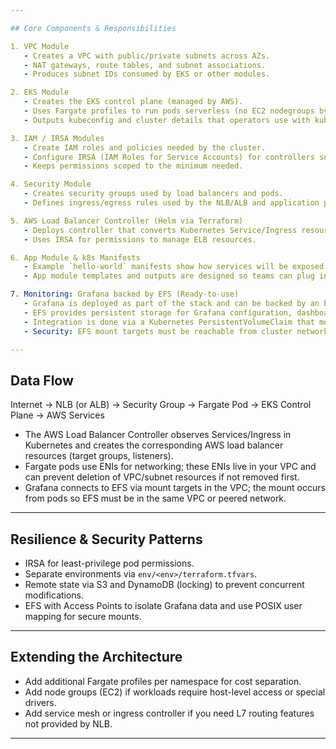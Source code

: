 ```yaml
---

## Core Components & Responsibilities

1. VPC Module
   - Creates a VPC with public/private subnets across AZs.
   - NAT gateways, route tables, and subnet associations.
   - Produces subnet IDs consumed by EKS or other modules.

2. EKS Module
   - Creates the EKS control plane (managed by AWS).
   - Uses Fargate profiles to run pods serverless (no EC2 nodegroups by default).
   - Outputs kubeconfig and cluster details that operators use with kubectl.

3. IAM / IRSA Modules
   - Create IAM roles and policies needed by the cluster.
   - Configure IRSA (IAM Roles for Service Accounts) for controllers such as the AWS Load Balancer Controller and Grafana.
   - Keeps permissions scoped to the minimum needed.

4. Security Module
   - Creates security groups used by load balancers and pods.
   - Defines ingress/egress rules used by the NLB/ALB and application ports.

5. AWS Load Balancer Controller (Helm via Terraform)
   - Deploys controller that converts Kubernetes Service/Ingress resources into AWS ELB resources (ALB/NLB).
   - Uses IRSA for permissions to manage ELB resources.

6. App Module & k8s Manifests
   - Example `hello-world` manifests show how services will be exposed via an NLB.
   - App module templates and outputs are designed so teams can plug in their own images and services.

7. Monitoring: Grafana backed by EFS (Ready-to-use)
   - Grafana is deployed as part of the stack and can be backed by an EFS file system and access point.
   - EFS provides persistent storage for Grafana configuration, dashboards, plugins, and data that must survive pod restarts and cluster reprovisioning.
   - Integration is done via a Kubernetes PersistentVolumeClaim that mounts an EFS-backed PersistentVolume — the module expects `efs_file_system_id` and `efs_access_point_id` tfvars if you want to enable this.
   - Security: EFS mount targets must be reachable from cluster networking and SG rules must allow NFS (TCP/2049) traffic.

---
```


## Data Flow

Internet -> NLB (or ALB) -> Security Group -> Fargate Pod -> EKS Control Plane -> AWS Services

- The AWS Load Balancer Controller observes Services/Ingress in Kubernetes and creates the corresponding AWS load balancer resources (target groups, listeners).
- Fargate pods use ENIs for networking; these ENIs live in your VPC and can prevent deletion of VPC/subnet resources if not removed first.
- Grafana connects to EFS via mount targets in the VPC; the mount occurs from pods so EFS must be in the same VPC or peered network.

---

## Resilience & Security Patterns

- IRSA for least-privilege pod permissions.
- Separate environments via `env/<env>/terraform.tfvars`.
- Remote state via S3 and DynamoDB (locking) to prevent concurrent modifications.
- EFS with Access Points to isolate Grafana data and use POSIX user mapping for secure mounts.

---

## Extending the Architecture

- Add additional Fargate profiles per namespace for cost separation.
- Add node groups (EC2) if workloads require host-level access or special drivers.
- Add service mesh or ingress controller if you need L7 routing features not provided by NLB.

---
